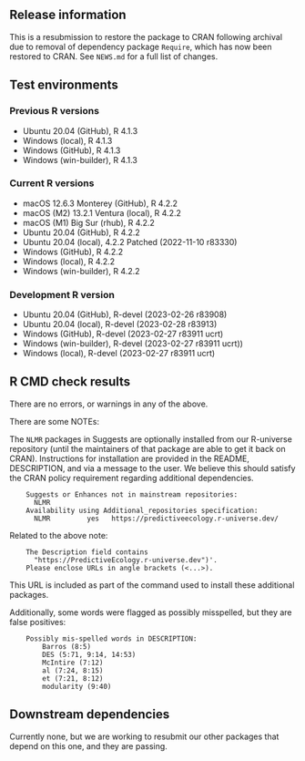 ## Release information

This is a resubmission to restore the package to CRAN following archival due to removal of dependency package `Require`, which has now been restored to CRAN.
See `NEWS.md` for a full list of changes.

## Test environments

### Previous R versions
* Ubuntu 20.04                 (GitHub), R 4.1.3
* Windows                       (local), R 4.1.3
* Windows                      (GitHub), R 4.1.3
* Windows                 (win-builder), R 4.1.3

### Current R versions
* macOS 12.6.3 Monterey        (GitHub), R 4.2.2
* macOS (M2) 13.2.1 Ventura     (local), R 4.2.2
* macOS (M1) Big Sur             (rhub), R 4.2.2
* Ubuntu 20.04                 (GitHub), R 4.2.2
* Ubuntu 20.04                  (local), 4.2.2 Patched (2022-11-10 r83330)
* Windows                      (GitHub), R 4.2.2
* Windows                       (local), R 4.2.2
* Windows                 (win-builder), R 4.2.2

### Development R version
* Ubuntu 20.04                 (GitHub), R-devel (2023-02-26 r83908)
* Ubuntu 20.04                  (local), R-devel (2023-02-28 r83913)
* Windows                      (GitHub), R-devel (2023-02-27 r83911 ucrt)
* Windows                 (win-builder), R-devel (2023-02-27 r83911 ucrt))
* Windows                       (local), R-devel (2023-02-27 r83911 ucrt)

## R CMD check results

There are no errors, or warnings in any of the above.

There are some NOTEs:

The `NLMR` packages in Suggests are optionally installed from our R-universe repository
(until the maintainers of that package are able to get it back on CRAN).
Instructions for installation are provided in the README, DESCRIPTION, and via a message to the user.
We believe this should satisfy the CRAN policy requirement regarding additional dependencies.

        Suggests or Enhances not in mainstream repositories:
          NLMR
        Availability using Additional_repositories specification:
          NLMR         yes   https://predictiveecology.r-universe.dev/

Related to the above note:

        The Description field contains
          "https://PredictiveEcology.r-universe.dev")'.
        Please enclose URLs in angle brackets (<...>).

This URL is included as part of the command used to install these additional packages.

Additionally, some words were flagged as possibly misspelled, but they are false positives:

        Possibly mis-spelled words in DESCRIPTION:
            Barros (8:5)
            DES (5:71, 9:14, 14:53)
            McIntire (7:12)
            al (7:24, 8:15)
            et (7:21, 8:12)
            modularity (9:40)

## Downstream dependencies

Currently none, but we are working to resubmit our other packages that depend on this one, and they are passing.
